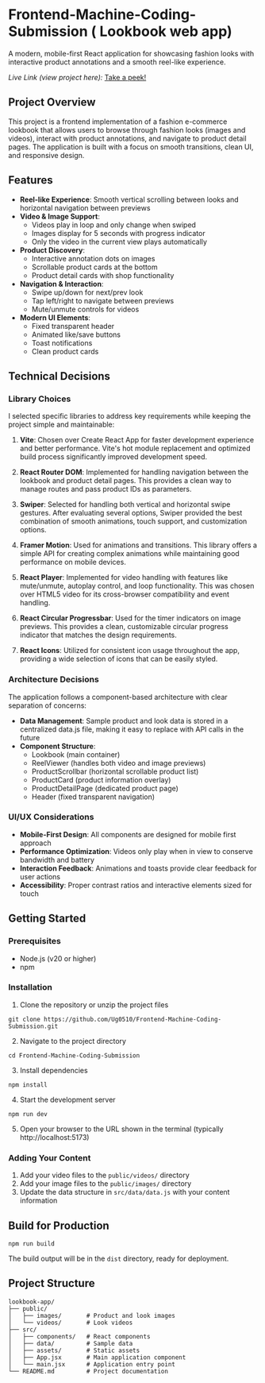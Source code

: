 # Frontend-Machine-Coding-Submission ( Lookbook web app)

A modern, mobile-first React application for showcasing fashion looks with interactive product annotations and a smooth reel-like experience.


*Live Link (view project here):* <a href="https://tectonic-submission.udit-gupta.com" target="_blank">Take a peek!</a>

## Project Overview

This project is a frontend implementation of a fashion e-commerce lookbook that allows users to browse through fashion looks (images and videos), interact with product annotations, and navigate to product detail pages. The application is built with a focus on smooth transitions, clean UI, and responsive design.

## Features

- **Reel-like Experience**: Smooth vertical scrolling between looks and horizontal navigation between previews
- **Video & Image Support**: 
  - Videos play in loop and only change when swiped
  - Images display for 5 seconds with progress indicator
  - Only the video in the current view plays automatically
- **Product Discovery**:
  - Interactive annotation dots on images
  - Scrollable product cards at the bottom
  - Product detail cards with shop functionality
- **Navigation & Interaction**:
  - Swipe up/down for next/prev look
  - Tap left/right to navigate between previews
  - Mute/unmute controls for videos
- **Modern UI Elements**:
  - Fixed transparent header
  - Animated like/save buttons
  - Toast notifications
  - Clean product cards

## Technical Decisions

### Library Choices

I selected specific libraries to address key requirements while keeping the project simple and maintainable:

1. **Vite**: Chosen over Create React App for faster development experience and better performance. Vite's hot module replacement and optimized build process significantly improved development speed.

2. **React Router DOM**: Implemented for handling navigation between the lookbook and product detail pages. This provides a clean way to manage routes and pass product IDs as parameters.

3. **Swiper**: Selected for handling both vertical and horizontal swipe gestures. After evaluating several options, Swiper provided the best combination of smooth animations, touch support, and customization options.

4. **Framer Motion**: Used for animations and transitions. This library offers a simple API for creating complex animations while maintaining good performance on mobile devices.

5. **React Player**: Implemented for video handling with features like mute/unmute, autoplay control, and loop functionality. This was chosen over HTML5 video for its cross-browser compatibility and event handling.

6. **React Circular Progressbar**: Used for the timer indicators on image previews. This provides a clean, customizable circular progress indicator that matches the design requirements.

7. **React Icons**: Utilized for consistent icon usage throughout the app, providing a wide selection of icons that can be easily styled.

### Architecture Decisions

The application follows a component-based architecture with clear separation of concerns:

- **Data Management**: Sample product and look data is stored in a centralized data.js file, making it easy to replace with API calls in the future
- **Component Structure**: 
  - Lookbook (main container)
  - ReelViewer (handles both video and image previews)
  - ProductScrollbar (horizontal scrollable product list)
  - ProductCard (product information overlay)
  - ProductDetailPage (dedicated product page)
  - Header (fixed transparent navigation)

### UI/UX Considerations

- **Mobile-First Design**: All components are designed for mobile first approach
- **Performance Optimization**: Videos only play when in view to conserve bandwidth and battery
- **Interaction Feedback**: Animations and toasts provide clear feedback for user actions
- **Accessibility**: Proper contrast ratios and interactive elements sized for touch

## Getting Started

### Prerequisites
- Node.js (v20 or higher)
- npm

### Installation

1. Clone the repository or unzip the project files
```
git clone https://github.com/Ug0510/Frontend-Machine-Coding-Submission.git
```

2. Navigate to the project directory
```
cd Frontend-Machine-Coding-Submission
```

3. Install dependencies
```
npm install
```

4. Start the development server
```
npm run dev
```

5. Open your browser to the URL shown in the terminal (typically http://localhost:5173)

### Adding Your Content

1. Add your video files to the `public/videos/` directory
2. Add your image files to the `public/images/` directory
3. Update the data structure in `src/data/data.js` with your content information

## Build for Production

```
npm run build
```

The build output will be in the `dist` directory, ready for deployment.


## Project Structure

```
lookbook-app/
├── public/
│   ├── images/       # Product and look images
│   └── videos/       # Look videos
├── src/
│   ├── components/   # React components
│   ├── data/         # Sample data
│   ├── assets/       # Static assets
│   ├── App.jsx       # Main application component
│   └── main.jsx      # Application entry point
└── README.md         # Project documentation
```
